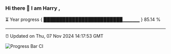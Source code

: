 ### Hi there 👋 I am Harry , 

⏳ Year progress { █████████████████████████▁▁▁▁▁ } 85.14 %

---

⏰ Updated on Thu, 07 Nov 2024 14:17:53 GMT

![Progress Bar CI](https://github.com/duykhang68/duykhang68/workflows/Progress%20Bar%20CI/badge.svg)
